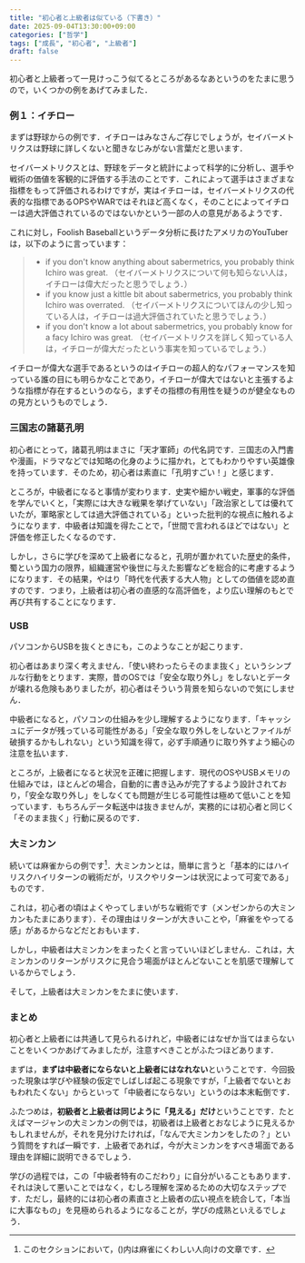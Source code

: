 ```yaml
---
title: "初心者と上級者は似ている（下書き）"
date: 2025-09-04T13:30:00+09:00
categories: ["哲学"]
tags: ["成長", "初心者", "上級者"]
draft: false
---
```


初心者と上級者って一見けっこう似てるところがあるなあというのをたまに思うので，いくつかの例をあげてみました．

### 例１：イチロー

まずは野球からの例です．イチローはみなさんご存じでしょうが，セイバーメトリクスは野球に詳しくないと聞きなじみがない言葉だと思います．

セイバーメトリクスとは、野球をデータと統計によって科学的に分析し、選手や戦術の価値を客観的に評価する手法のことです．これによって選手はさまざまな指標をもって評価されるわけですが，実はイチローは，セイバーメトリクスの代表的な指標であるOPSやWARではそれほど高くなく，そのことによってイチローは過大評価されているのではないかという一部の人の意見があるようです．

これに対し，Foolish Baseballというデータ分析に長けたアメリカのYouTuberは，以下のように言っています：

> - if you don't know anything about sabermetrics, you probably think Ichiro was great.
    （セイバーメトリクスについて何も知らない人は，イチローは偉大だったと思うでしょう．）
> - if you know just a kittle bit about sabermetrics, you probably think Ichiro was overrated.
    （セイバーメトリクスについてほんの少し知っている人は，イチローは過大評価されていたと思うでしょう．）
> - if you don't know a lot about sabermetrics, you probably know for a facy Ichiro was great.
    （セイバーメトリクスを詳しく知っている人は，イチローが偉大だったという事実を知っているでしょう．）

イチローが偉大な選手であるというのはイチローの超人的なパフォーマンスを知っている誰の目にも明らかなことであり，イチローが偉大ではないと主張するような指標が存在するというのなら，まずその指標の有用性を疑うのが健全なものの見方というものでしょう．

### 三国志の諸葛孔明
初心者にとって，諸葛孔明はまさに「天才軍師」の代名詞です．三国志の入門書や漫画，ドラマなどでは知略の化身のように描かれ，とてもわかりやすい英雄像を持っています．そのため，初心者は素直に「孔明すごい！」と感じます．

ところが，中級者になると事情が変わります．史実や細かい戦史，軍事的な評価を学んでいくと，「実際には大きな戦果を挙げていない」「政治家としては優れていたが，軍略家としては過大評価されている」といった批判的な視点に触れるようになります．中級者は知識を得たことで，「世間で言われるほどではない」と評価を修正したくなるのです．

しかし，さらに学びを深めて上級者になると，孔明が置かれていた歴史的条件，蜀という国力の限界，組織運営や後世に与えた影響などを総合的に考慮するようになります．その結果，やはり「時代を代表する大人物」としての価値を認め直すのです．つまり，上級者は初心者の直感的な高評価を，より広い理解のもとで再び共有することになります．

### USB
パソコンからUSBを抜くときにも，このようなことが起こります．

初心者はあまり深く考えません．「使い終わったらそのまま抜く」というシンプルな行動をとります．実際，昔のOSでは「安全な取り外し」をしないとデータが壊れる危険もありましたが，初心者はそういう背景を知らないので気にしません．

中級者になると，パソコンの仕組みを少し理解するようになります．「キャッシュにデータが残っている可能性がある」「安全な取り外しをしないとファイルが破損するかもしれない」という知識を得て，必ず手順通りに取り外すよう細心の注意を払います．

ところが，上級者になると状況を正確に把握します．現代のOSやUSBメモリの仕組みでは，ほとんどの場合，自動的に書き込みが完了するよう設計されており，「安全な取り外し」をしなくても問題が生じる可能性は極めて低いことを知っています．もちろんデータ転送中は抜きませんが，実務的には初心者と同じく「そのまま抜く」行動に戻るのです．

### 大ミンカン
続いては麻雀からの例です[^1]．大ミンカンとは，簡単に言うと「基本的にはハイリスクハイリターンの戦術だが，リスクやリターンは状況によって可変である」ものです．

これは，初心者の頃はよくやってしまいがちな戦術です（メンゼンからの大ミンカンもたまにあります）．その理由はリターンが大きいことや，「麻雀をやってる感」があるからなどだとおもいます．

しかし，中級者は大ミンカンをまったくと言っていいほどしません．これは，大ミンカンのリターンがリスクに見合う場面がほとんどないことを肌感で理解しているからでしょう．

そして，上級者は大ミンカンをたまに使います．

[^1]: このセクションにおいて，()内は麻雀にくわしい人向けの文章です．

### まとめ
初心者と上級者には共通して見られるけれど，中級者にはなぜか当てはまらないことをいくつかあげてみましたが，注意すべきことがふたつほどあります．

まずは，**まずは中級者にならないと上級者にはなれない**ということです．今回扱った現象は学びや経験の仮定でしばしば起こる現象ですが，「上級者でないとおもわれたくない」からといって「中級者にならない」というのは本末転倒です．

ふたつめは，**初級者と上級者は同じように「見える」だけ**ということです．たとえばマージャンの大ミンカンの例では，初級者は上級者とおなじように見えるかもしれませんが，それを見分けたければ，「なんで大ミンカンをしたの？」という質問をすれば一瞬です．上級者であれば，今が大ミンカンをすべき場面である理由を詳細に説明できるでしょう．

学びの過程では，この「中級者特有のこだわり」に自分がいることもあります．それは決して悪いことではなく，むしろ理解を深めるための大切なステップです．ただし，最終的には初心者の素直さと上級者の広い視点を統合して，「本当に大事なもの」を見極められるようになることが，学びの成熟といえるでしょう．
